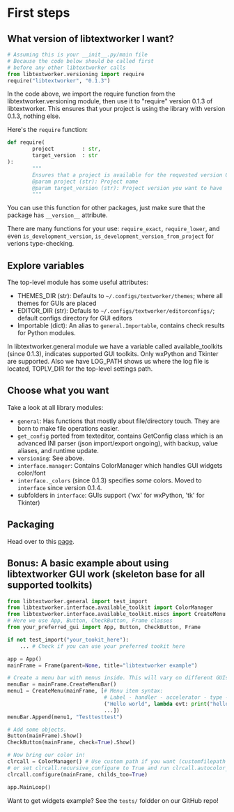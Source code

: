 # First steps

## What version of libtextworker I want?

```python
# Assuming this is your __init__.py/main file
# Because the code below should be called first
# before any other libtextworker calls
from libtextworker.versioning import require
require("libtextworker", "0.1.3")
```

In the code above, we import the require function from the libtextworker.versioning module, then use it to "require" version 0.1.3 of libtextworker. This ensures that your project is using the library with version 0.1.3, nothing else.

Here's the ```require``` function:

```python
def require(
        project         : str,
        target_version  : str
):
        """
        Ensures that a project is available for the requested version OR HIGHER.
        @param project (str): Project name
        @param target_version (str): Project version you want to have
        """
```

You can use this function for other packages, just make sure that the package has ```__version__``` attribute.

There are many functions for your use: `require_exact`, `require_lower`, and even `is_development_version`, `is_development_version_from_project` for verions type-checking.

## Explore variables

The top-level module has some useful attributes:

* THEMES_DIR (str): Defaults to ```~/.configs/textworker/themes```; where all themes for GUIs are placed
* EDITOR_DIR (str): Defauls to ```~/.configs/textworker/editorconfigs/```; default configs directory for GUI editors
* Importable (dict): An alias to ```general.Importable```, contains check results for Python modules.

In libtextworker.general module we have a variable called available_toolkits (since 0.1.3), indicates supported GUI toolkits. Only wxPython and Tkinter are supported. Also we have LOG_PATH shows us where the log file is located, TOPLV_DIR for the top-level settings path.

## Choose what you want

Take a look at all library modules:

* ```general```: Has functions that mostly about file/directory touch. They are born to make file operations easier.
* ```get_config``` ported from texteditor, contains GetConfig class which is an advanced INI parser (json import/export ongoing), with backup, value aliases, and runtime update.
* ```versioning```: See above.
* ```interface.manager```: Contains ColorManager which handles GUI widgets color/font
* ```interface._colors``` (since 0.1.3) specifies *some* colors. Moved to ```interface``` since version 0.1.4.
* subfolders in ```interface```: GUIs support ('wx' for wxPython, 'tk' for Tkinter)

## Packaging

Head over to this [page](packaging.md).

## Bonus: A basic example about using libtextworker GUI work (skeleton base for all supported toolkits)

```python
from libtextworker.general import test_import
from libtextworker.interface.available_toolkit import ColorManager
from libtextworker.interface.available_toolkit.miscs import CreateMenu
# Here we use App, Button, CheckButton, Frame classes
from your_preferred_gui import App, Button, CheckButton, Frame

if not test_import("your_tookit_here"):
    ... # Check if you can use your preferred tookit here

app = App()
mainFrame = Frame(parent=None, title="libtextworker example")

# Create a menu bar with menus inside. This will vary on different GUIs.
menuBar = mainFrame.CreateMenuBar()
menu1 = CreateMenu(mainFrame, [# Menu item syntax:
                               # Label - handler - accelerator - type - isDisabled
                               ("Hello world", lambda evt: print("hello!"), None, None, None),
                               ...])
menuBar.Append(menu1, "Testtesttest")

# Add some objects.
Button(mainFrame).Show()
CheckButton(mainFrame, check=True).Show()

# Now bring our color in!
clrcall = ColorManager() # Use custom path if you want (customfilepath param)
# or set clrcall.recursive_configure to True and run clrcall.autocolor_run(mainFrame)
clrcall.configure(mainFrame, childs_too=True)

app.MainLoop()
```

Want to get widgets example? See the ```tests/``` foldder on our GitHub repo!